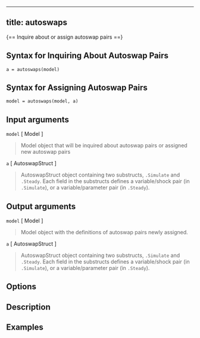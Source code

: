 
---
title: autoswaps
---

{== Inquire about or assign autoswap pairs ==}


## Syntax for Inquiring About Autoswap Pairs 

    a = autoswaps(model)

## Syntax for Assigning Autoswap Pairs

    model = autoswaps(model, a)

## Input arguments 

  `model` [ Model ]
> 
> Model object that will be inquired about autoswap pairs or assigned new
> autoswap pairs
> 

  `a` [ AutoswapStruct ] 
>
> AutoswapStruct object containing two substructs, `.Simulate` and
> `.Steady`. Each field in the substructs defines a variable/shock pair (in
> `.Simulate`), or a variable/parameter pair (in `.Steady`).
>


## Output arguments 

`model` [ Model ]
>
> Model object with the definitions of autoswap pairs newly assigned.
> 

  `a` [ AutoswapStruct ] 
>
> AutoswapStruct object containing two substructs, `.Simulate` and
> `.Steady`. Each field in the substructs defines a variable/shock pair (in
> `.Simulate`), or a variable/parameter pair (in `.Steady`).
>

## Options 


## Description 



## Examples

